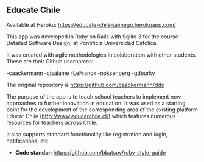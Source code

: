 
## Educate Chile ##

Available at Heroku: https://educate-chile-jaimego.herokuapp.com/

This app was developed in Ruby on Rails with Sqlite 3 for the course Detailed Software Design, at Pontificia Universidad Católica. 

It was created with agile methodologies in colaboration with other students. These are their Github usernames:

-caackermann
-cjsalame
-LeFranck
-noksenberg
-gdburky

The original repository is https://github.com/caackermann/dds

The purpose of the app is to teach school teachers to implement new approaches to further innovation in education. It was used as a starting point for the development of the corresponding area of the existing platform Educar Chile (http://www.educarchile.cl/) which features numerous resources for teachers across Chile.

It also supports standard functionality like registration and login, notifications, etc.

 - **Code standar**: https://github.com/bbatsov/ruby-style-guide
